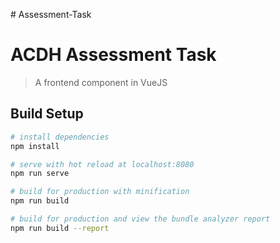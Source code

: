 #   A s s e s s m e n t - T a s k  
 
# ACDH Assessment Task

> A frontend component in VueJS

## Build Setup

``` bash
# install dependencies
npm install

# serve with hot reload at localhost:8080
npm run serve

# build for production with minification
npm run build

# build for production and view the bundle analyzer report
npm run build --report
```
